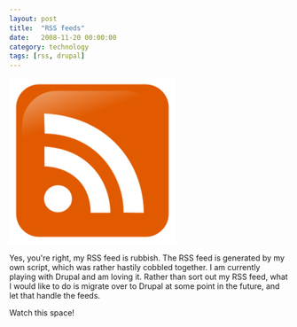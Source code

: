 ```yaml
---
layout: post
title:  "RSS feeds"
date:   2008-11-20 00:00:00
category: technology
tags: [rss, drupal]
---
```


<img src="/assets/rss.png" class="image-right" alt="RSS">

Yes, you're right, my RSS feed is rubbish.  The RSS feed is generated by my own script, which was rather hastily cobbled together.  I am currently playing with Drupal and am loving it.  Rather than sort out my RSS feed, what I would like to do is migrate over to Drupal at some point in the future, and let that handle the feeds.

Watch this space!
